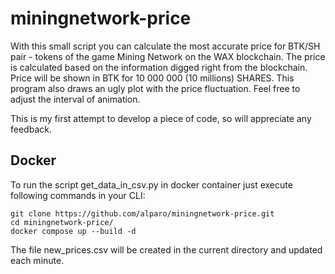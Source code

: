# miningnetwork-price
With this small script you can calculate the most accurate price for BTK/SH pair - tokens of the game Mining Network on the WAX blockchain.
The price is calculated based on the information digged right from the blockchain. Price will be shown in BTK for 10 000 000 (10 millions) SHARES. 
This program also draws an ugly plot with the price fluctuation. Feel free to adjust the interval of animation.

This is my first attempt to develop a piece of code, so will appreciate any feedback. 

## Docker
To run the script get_data_in_csv.py in docker container just execute following commands in your CLI:
```
git clone https://github.com/alparo/miningnetwork-price.git
cd miningnetwork-price/
docker compose up --build -d
```
The file new_prices.csv will be created in the current directory and updated each minute.
